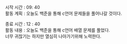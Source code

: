 시작 시간 : 09: 40  
활동 계획 : 오늘도 백준을 통해 c언어 문제들을 풀어나갈 것이다.  
  
종료 시간 : 12 : 40  
활동 내용 : 오늘도 백준을 통해 c언어 배열 문제를 풀었다.   
너무 귀찮기는 하지만 열심히 나아가기위해 노력한다.  